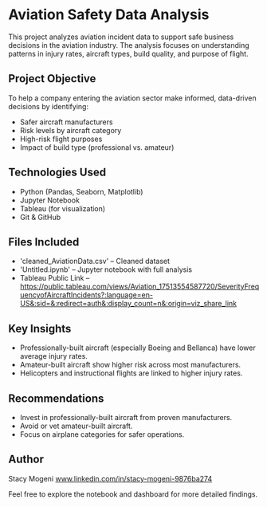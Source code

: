 # Aviation Safety Data Analysis
This project analyzes aviation incident data to support safe business decisions in the aviation industry. The analysis focuses on understanding patterns in injury rates, aircraft types, build quality, and purpose of flight.

## Project Objective
To help a company entering the aviation sector make informed, data-driven decisions by identifying:
- Safer aircraft manufacturers
- Risk levels by aircraft category
- High-risk flight purposes
- Impact of build type (professional vs. amateur)

## Technologies Used
- Python (Pandas, Seaborn, Matplotlib)
- Jupyter Notebook
- Tableau (for visualization)
- Git & GitHub

## Files Included
- 'cleaned_AviationData.csv' – Cleaned dataset
- 'Untitled.ipynb' – Jupyter notebook with full analysis
- Tableau Public Link – https://public.tableau.com/views/Aviation_17513554587720/SeverityFrequencyofAircraftIncidents?:language=en-US&:sid=&:redirect=auth&:display_count=n&:origin=viz_share_link

## Key Insights
- Professionally-built aircraft (especially Boeing and Bellanca) have lower average injury rates.
- Amateur-built aircraft show higher risk across most manufacturers.
- Helicopters and instructional flights are linked to higher injury rates.

## Recommendations
- Invest in professionally-built aircraft from proven manufacturers.
- Avoid or vet amateur-built aircraft.
- Focus on airplane categories for safer operations.

## Author
Stacy Mogeni 
www.linkedin.com/in/stacy-mogeni-9876ba274

Feel free to explore the notebook and dashboard for more detailed findings.
